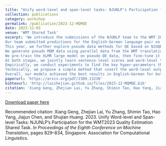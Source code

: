 ```yaml
---
title: "Unify word-level and span-level tasks: NJUNLP’s Participation for the WMT2023 Quality Estimation Shared Task"
collection: publications
category: workshop
permalink: /publication/2023-12-MQMQE
date: 2023-12-01
venue: 'WMT Shared Task'
excerpt: 'We introduce the submissions of the NJUNLP team to the WMT 2023 Quality Estimation (QE) shared task. 
Our team submitted predictions for the English-German language pair on all two sub-tasks: (i) sentence- and word-level quality prediction; and (ii) fine-grained error span detection. 
This year, we further explore pseudo data methods for QE based on NJUQE framework.
We generate pseudo MQM data using parallel data from the WMT translation task.
We pre-train the XLMR large model on pseudo QE data, then fine-tune it on real QE data.
At both stages, we jointly learn sentence-level scores and word-level tags. 
Empirically, we conduct experiments to find the key hyper-parameters that improve the performance.
Technically, we propose a simple method that covert the word-level outputs to fine-grained error span results.
Overall, our models achieved the best results in English-German for both word-level and fine-grained error span detection sub-tasks by a considerable margin.'
paperurl: 'https://arxiv.org/pdf/2309.13230'
bibtexurl: 'http://laizhejian.github.io/files/2023-12-MQMQE.bib'
citation: 'Xiang Geng, Zhejian Lai, Yu Zhang, Shimin Tao, Hao Yang, Jiajun Chen, and Shujian Huang. 2023. Unify Word-level and Span-level Tasks: NJUNLP’s Participation for the WMT2023 Quality Estimation Shared Task. <i>In Proceedings of the Eighth Conference on Machine Translation</i>, pages 829–834, Singapore. Association for Computational Linguistics.'
---
```

[Download paper here](https://arxiv.org/pdf/2309.13230)

Recommended citation: Xiang Geng, Zhejian Lai, Yu Zhang, Shimin Tao, Hao Yang, Jiajun Chen, and Shujian Huang. 2023. Unify Word-level and Span-level Tasks: NJUNLP’s Participation for the WMT2023 Quality Estimation Shared Task. <i>In Proceedings of the Eighth Conference on Machine Translation</i>, pages 829–834, Singapore. Association for Computational Linguistics.